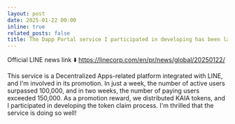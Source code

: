 ```yaml
---
layout: post
date: 2025-01-22 00:00
inline: true
related_posts: false
title: The Dapp Portal service I participated in developing has been launched!
---
```


Official LINE news link ⬇️
https://linecorp.com/en/pr/news/global/20250122/ 

This service is a Decentralized Apps-related platform integrated with LINE, and I'm involved in its promotion. In just a week, the number of active users surpassed 100,000, and in two weeks, the number of paying users exceeded 150,000. As a promotion reward, we distributed KAIA tokens, and I participated in developing the token claim process. I'm thrilled that the service is doing so well!